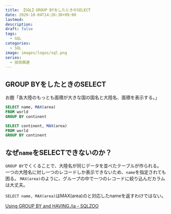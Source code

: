 ```yaml
---
title: 【SQL】GROUP BYをしたときのSELECT
date: 2020-10-04T14:26:30+09:00
lastmod:
description:
draft: false
tags:
  - SQL
categories:
  - SQL
image: images/logos/sql.png
series:
  - 技術関連
---
```


## GROUP BYをしたときのSELECT

お題「各大陸のもっとも面積が大きな国の国名と大陸名、面積を表示する。」

```sql:エラーになる..sql
SELECT name, MAX(area)
FROM world
GROUP BY continent
```

```sql:うまく行く..sql
SELECT continent, MAX(area)
FROM world
GROUP BY continent
```

## なぜ`name`をSELECTできないのか？

`GROUP BY`でくくることで、大陸名が同じデータを並べたテーブルが作られる。
一つの大陸名に対し一つのレコードしか表示できないため、`name`を指定されても困る。
`MAX(area)`のように、グループの中で一つのレコードに絞り込んだカラムは大丈夫。

`SELECT name, MAX(area)`はMAX(area)のと対応したnameを返すわけではない。

[Using GROUP BY and HAVING\./ja \- SQLZOO](https://sqlzoo.net/wiki/Using_GROUP_BY_and_HAVING./ja)
